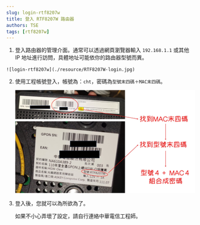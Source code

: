 ```yaml
---
slug: login-rtf8207w
title: 登入 RTF8207W 路由器
authors: TSE
tags: [rtf8207w]
---
```


1. 登入路由器的管理介面。通常可以透過網頁瀏覽器輸入 `192.168.1.1` 或其他 IP 地址進行訪問，具體地址可能依你的路由器型號而異。

<!--truncate-->

    ![login-rtf8207w](./resource/RTF8207W-login.jpg)

2. 使用工程帳號登入，帳號為：`cht`，密碼為`型號末四碼＋MAC末四碼`。

    ![password](./resource/RTF8207W.jpg)

3. 登入後，您就可以為所欲為了。

    如果不小心弄壞了設定，請自行連絡中華電信工程師。


